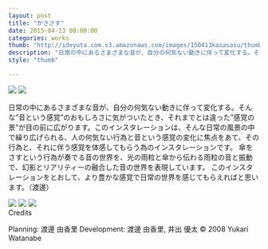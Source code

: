 ```yaml
---
layout: post
title: "かささす"
date: 2015-04-13 00:00:00
categories: works
thumb: "http://ideyuta.com.s3.amazonaws.com/images/150413kasasasu/thumb.jpg"
description: "日常の中にあるさまざまな音が、自分の何気ない動きに伴って変化する。そんな”音という感覚”のおもしろさに気がついたとき、それまでとは違った”感覚の景”が目の前に広がります。このインスタレーションは、そんな日常の風景の中で繰り広げられる、人の何気ない行為と音という感覚の変化に焦点をあて、その行為と、それに伴う感覚を体感してもらう為のインスタレーションです。"
style: "thumb"

---
```


<div class="images">
<img class="lazyload" src="http://ideyuta.com.s3.amazonaws.com/images/150413kasasasu/low/overview01.jpg" data-src="http://ideyuta.com.s3.amazonaws.com/images/150413kasasasu/overview01.jpg">
<img class="lazyload" src="http://ideyuta.com.s3.amazonaws.com/images/150413kasasasu/low/overview02.jpg" data-src="http://ideyuta.com.s3.amazonaws.com/images/150413kasasasu/overview02.jpg">
</div>

日常の中にあるさまざまな音が、自分の何気ない動きに伴って変化する。そんな”音という感覚”のおもしろさに気がついたとき、それまでとは違った”感覚の景”が目の前に広がります。このインスタレーションは、そんな日常の風景の中で繰り広げられる、人の何気ない行為と音という感覚の変化に焦点をあて、その行為と、それに伴う感覚を体感してもらう為のインスタレーションです。
傘をさすという行為が奏でる音の世界を、光の雨粒と傘から伝わる雨粒の音と振動で、幻影とリアリティーの融合した音の世界を表現しています。
このインスタレーションをとおして、より豊かな感覚で日常の世界を感じてもらえればと思います。（渡邊）

<img class="lazyload" src="http://ideyuta.com.s3.amazonaws.com/images/150413kasasasu/low/anime01.jpg" data-src="http://ideyuta.com.s3.amazonaws.com/images/150413kasasasu/anime01.gif">
<img class="lazyload" src="http://ideyuta.com.s3.amazonaws.com/images/150413kasasasu/low/anime02.jpg" data-src="http://ideyuta.com.s3.amazonaws.com/images/150413kasasasu/anime02.gif">
<img class="lazyload" src="http://ideyuta.com.s3.amazonaws.com/images/150413kasasasu/low/anime03.jpg" data-src="http://ideyuta.com.s3.amazonaws.com/images/150413kasasasu/anime03.gif">

<div class="note">
Credits
<p>Planning: 渡邊 由香里
Development: 渡邊 由香里, 井出 優太
&copy; 2008 Yukari Watanabe
</p>
</div>
